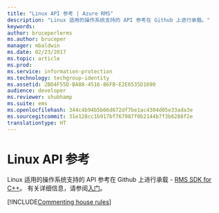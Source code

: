 ```yaml
---
title: "Linux API 参考 | Azure RMS"
description: "Linux 适用的操作系统支持的 API 参考在 Github 上进行承载。"
keywords: 
author: bruceperlerms
ms.author: bruceper
manager: mbaldwin
ms.date: 02/23/2017
ms.topic: article
ms.prod: 
ms.service: information-protection
ms.technology: techgroup-identity
ms.assetid: 2BD4F55D-BA88-4516-86FB-E2E6535D1690
audience: developer
ms.reviewer: shubhamp
ms.suite: ems
ms.openlocfilehash: 344c4b94b5b66d672df7be1ac4304d05e33ada3e
ms.sourcegitcommit: 31e128cc1b917bf767987f0b2144b7f3b6288f2e
translationtype: HT
---
```

# <a name="linux-api-reference"></a>Linux API 参考

Linux 适用的操作系统支持的 API 参考在 Github 上进行承载 - [RMS SDK for C++](http://azuread.github.io/rms-sdk-for-cpp/annotated.html)。 有关详细信息，请参阅[入门](get-started.md)。

[!INCLUDE[Commenting house rules](../includes/houserules.md)]